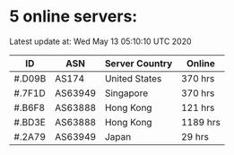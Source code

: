 # 5 online servers:

Latest update at: Wed May 13 05:10:10 UTC 2020

| ID | ASN | Server Country | Online |
| -- | --- | -------------- | ------ |
| #.D09B | AS174 | United States | 370 hrs |
| #.7F1D | AS63949 | Singapore | 370 hrs |
| #.B6F8 | AS63888 | Hong Kong | 121 hrs |
| #.BD3E | AS63888 | Hong Kong | 1189 hrs |
| #.2A79 | AS63949 | Japan | 29 hrs |

